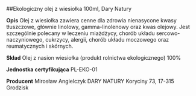 ##Ekologiczny olej z wiesiołka 100ml, Dary Natury

**Opis** Olej z wiesiołka zawiera cenne dla zdrowia nienasycone kwasy tłuszczowe, głównie linolowy, gamma-linolenowy oraz kwas olejowy. Jest szczególnie polecany w leczeniu miażdżycy, chorób układu sercowo-naczyniowego, cukrzycy, alergii, chorób układu moczowego oraz reumatycznych i skórnych.

**Skład** Olej z nasion wiesiołka (produkt rolnictwa ekologicznego) 100%

**Jednostka certyfikująca** PL-EKO-01

**Producent** Mirosław Angielczyk DARY NATURY
Koryciny 73, 17-315 Grodzisk
